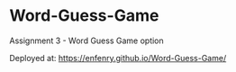 # Word-Guess-Game
Assignment 3 - Word Guess Game option

Deployed at:
https://enfenry.github.io/Word-Guess-Game/
